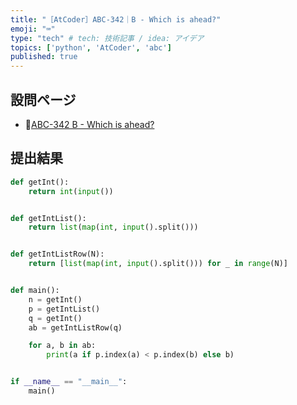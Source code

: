 ```yaml
---
title: "［AtCoder］ABC-342｜B - Which is ahead?"
emoji: "⌨️"
type: "tech" # tech: 技術記事 / idea: アイデア
topics: ['python', 'AtCoder', 'abc']
published: true
---
```


## 設問ページ

- 🔗[ABC-342 B - Which is ahead?](https://atcoder.jp/contests/abc342/tasks/abc342_b)

## 提出結果

```python
def getInt():
    return int(input())


def getIntList():
    return list(map(int, input().split()))


def getIntListRow(N):
    return [list(map(int, input().split())) for _ in range(N)]


def main():
    n = getInt()
    p = getIntList()
    q = getInt()
    ab = getIntListRow(q)

    for a, b in ab:
        print(a if p.index(a) < p.index(b) else b)


if __name__ == "__main__":
    main()
```
